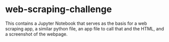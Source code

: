 # web-scraping-challenge
This contains a Jupyter Notebook that serves as the basis for a web scraping app, a similar python file, an app file to call that and the HTML, and a screenshot of the webpage.
